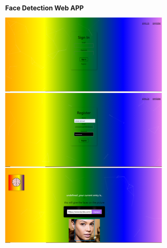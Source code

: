 ## Face Detection Web APP
<img src="Screenshot%20(21).png">
<img src="Screenshot%20(22).png">
<img src="Screenshot%20(23).png">
